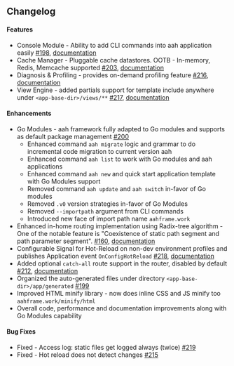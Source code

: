 ## Changelog

#### Features

  * Console Module - Ability to add CLI commands into aah application easily [#198]({{aah_issues_url}}/198), [documentation](console-commands.html)
  * Cache Manager - Pluggable cache datastores. OOTB - In-memory, Redis, Memcache supported [#203]({{aah_issues_url}}/203), [documentation](cache.html)
  * Diagnosis & Profiling - provides on-demand profiling feature [#216]({{aah_issues_url}}/216), [documentation](diagnosis-and-profiling.html)
  * View Engine - added partials support for template include anywhere under `<app-base-dir>/views/**` [#217]({{aah_issues_url}}/217), [documentation](template-funcs.html#func-include)

#### Enhancements

  * Go Modules - aah framework fully adapted to Go modules and supports as default package management [#200]({{aah_issues_url}}/200)
    - Enhanced command `aah migrate` logic and grammar to do incremental code migration to current version aah    
    - Enhanced command `aah list` to work with Go modules and aah applications
    - Enhanced command `aah new` and quick start application template with Go Modules support
    - Removed command `aah update` and `aah switch` in-favor of Go modules
    - Removed `.v0` version strategies in-favor of Go Modules
    - Removed `--importpath` argument from CLI commands
    - Introduced new face of import path name `aahframe.work`
  * Enhanced in-home routing implementation using Radix-tree algorithm - One of the notable feature is "Coexistence of static path segment and path parameter segment". [#160]({{aah_issues_url}}/160), [documentation](routing.html)
  * Configurable Signal for Hot-Reload on non-dev environment profiles and publishes Application event `OnConfigHotReload` [#218]({{aah_issues_url}}/218), [documentation](configuration-hot-reload.html)
  * Added optional `catch-all` route support in the router, disabled by default [#212]({{aah_issues_url}}/212), [documentation](routes-config.html#catch-all-route-configuration)
  * Organized the auto-generated files under directory `<app-base-dir>/app/generated` [#199]({{aah_issues_url}}/199)
  * Improved HTML minify library - now does inline CSS and JS minify too `aahframe.work/minify/html`
  * Overall code, performance and documentation improvements along with Go Modules capability

#### Bug Fixes

  * Fixed - Access log: static files get logged always (twice) [#219]({{aah_issues_url}}/219)
  * Fixed - Hot reload does not detect changes [#215]({{aah_issues_url}}/215)